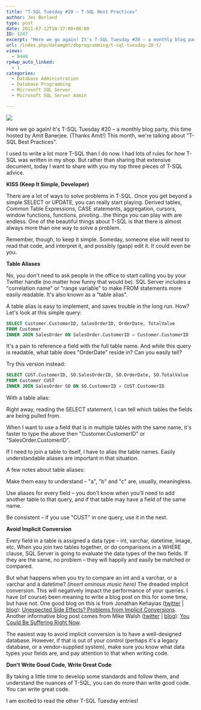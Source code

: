 ```yaml
---
title: "T-SQL Tuesday #20 – T-SQL Best Practices"
author: Jes Borland
type: post
date: 2011-07-12T10:37:00+00:00
ID: 1247
excerpt: "Here we go again! It's T-SQL Tuesday #20 – a monthly blog party, this time hosted by Amit Banerjee. (Thanks Amit!) This month, we're talking about 'T-SQL Best Practices'"
url: /index.php/datamgmt/dbprogramming/t-sql-tuesday-20-t/
views:
  - 8448
rp4wp_auto_linked:
  - 1
categories:
  - Database Administration
  - Database Programming
  - Microsoft SQL Server
  - Microsoft SQL Server Admin

---
```

[![][1]][2]

Here we go again! It's T-SQL Tuesday #20 – a monthly blog party, this time hosted by Amit Banerjee. (Thanks Amit!) This month, we're talking about "T-SQL Best Practices". 

I used to write a lot more T-SQL than I do now. I had lots of rules for how T-SQL was written in my shop. But rather than sharing that extensive document, today I want to share with you my top three pieces of T-SQL advice. 

**KISS (Keep It Simple, Developer)** 

There are a lot of ways to solve problems in T-SQL. Once you get beyond a simple SELECT or UPDATE, you can really start playing. Derived tables, Common Table Expressions, CASE statements, aggregation, cursors, window functions, functions, pivoting...the things you can play with are endless. One of the beautiful things about T-SQL is that there is almost always more than one way to solve a problem. 

Remember, though, to keep it simple. Someday, someone else will need to read that code, and interpret it, and possibly (gasp) edit it. It could even be you. 

**Table Aliases** 

No, you don't need to ask people in the office to start calling you by your Twitter handle (no matter how funny that would be). SQL Server includes a "correlation name" or "range variable" to make FROM statements more easily readable. It's also known as a "table alias". 

A table alias is easy to implement, and saves trouble in the long run. How? Let's look at this simple query: 

```sql
SELECT Customer.CustomerID, SalesOrderID, OrderDate, TotalValue 
FROM Customer 
INNER JOIN SalesOrder ON SalesOrder.CustomerID = Customer.CustomerID
```

It's a pain to reference a field with the full table name. And while this query is readable, what table does "OrderDate" reside in? Can you easily tell? 

Try this version instead:

```sql
SELECT CUST.CustomerID, SO.SalesOrderID, SO.OrderDate, SO.TotalValue 
FROM Customer CUST 
INNER JOIN SalesOrder SO ON SO.CustomerID = CUST.CustomerID 
```

With a table alias: 

Right away, reading the SELECT statement, I can tell which tables the fields are being pulled from. 

When I want to use a field that is in multiple tables with the same name, it's faster to type the above then "Customer.CustomerID" or "SalesOrder.CustomerID". 

If I need to join a table to itself, I have to alias the table names. Easily understandable aliases are important in that situation. 

A few notes about table aliases: 

Make them easy to understand – "a", "b" and "c" are, usually, meaningless. 

Use aliases for every field – you don't know when you'll need to add another table to that query, and if that table may have a field of the same name. 

Be consistent – if you use "CUST" in one query, use it in the next. 

**Avoid Implicit Conversion** 

Every field in a table is assigned a data type – int, varchar, datetime, image, etc. When you join two tables together, or do comparisons in a WHERE clause, SQL Server is going to evaluate the data types of the two fields. If they are the same, no problem – they will happily and easily be matched or compared. 

But what happens when you try to compare an int and a varchar, or a varchar and a datetime? _(insert ominous music here)_ The dreaded implicit conversion. This will negatively impact the performance of your queries. I have (of course) been meaning to write a blog post on this for some time, but have not. One good blog on this is from Jonathan Kehayias ([twitter][3] | [blog][4]): [Unexpected Side Effects? Problems from Implicit Conversions][5]. Another informative blog post comes from Mike Walsh ([twitter][6] | [blog][7]): [You Could Be Suffering Right Now][8]. 

The easiest way to avoid implicit conversion is to have a well-designed database. However, if that is out of your control (perhaps it's a legacy database, or a vendor-supplied system), make sure you know what data types your fields are, and pay attention to that when writing code. 

**Don't Write Good Code, Write Great Code** 

By taking a little time to develop some standards and follow them, and understand the nuances of T-SQL, you can do more than write good code. You can write great code. 

I am excited to read the other T-SQL Tuesday entries!

 [1]: https://lessthandot.z19.web.core.windows.net/wp-content/uploads/blogs/DataMgmt/olap_1.gif
 [2]: http://troubleshootingsql.com/2011/07/05/invitation-for-t-sql-tuesday-19-t-sql-best-practices/
 [3]: http://twitter.com/#!/SQLPoolBoy
 [4]: http://sqlskills.com/blogs/jonathan/
 [5]: http://sqlblog.com/blogs/jonathan_kehayias/archive/2009/07/16/unexpected-side-effects-problems-from-implicit-conversions.aspx
 [6]: http://twitter.com/#!/mike_walsh
 [7]: http://www.straightpathsql.com/
 [8]: http://www.straightpathsql.com/archives/2009/09/you-could-be-suffering-right-now/